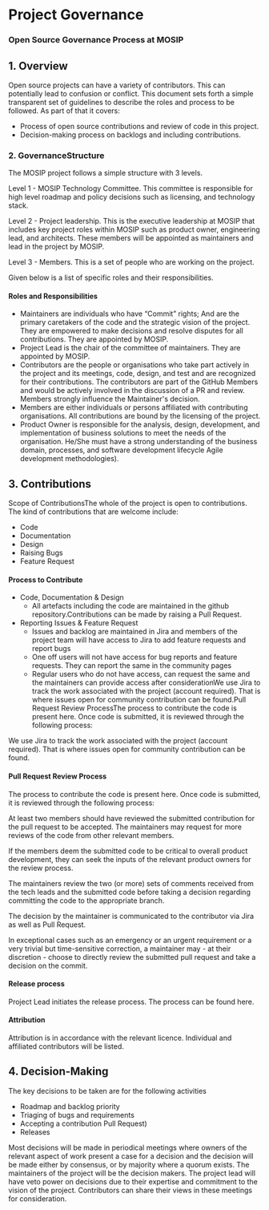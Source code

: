 # Project Governance

### Open Source Governance Process at MOSIP <a href="#open-source-governance-process-at-mosip" id="open-source-governance-process-at-mosip"></a>

## 1. Overview <a href="#id-1.-overview" id="id-1.-overview"></a>

Open source projects can have a variety of contributors. This can potentially lead to confusion or conflict. This document sets forth a simple transparent set of guidelines to describe the roles and process to be followed. As part of that it covers:

* Process of open source contributions and review of code in this project.
* Decision-making process on backlogs and including contributions.

### 2. GovernanceStructure <a href="#id-2.-governancestructure" id="id-2.-governancestructure"></a>

The MOSIP project follows a simple structure with 3 levels.

Level 1 - MOSIP Technology Committee. This committee is responsible for high level roadmap and policy decisions such as licensing, and technology stack.

Level 2 - Project leadership. This is the executive leadership at MOSIP that includes key project roles within MOSIP such as product owner, engineering lead, and architects. These members will be appointed as maintainers and lead in the project by MOSIP.

Level 3 - Members. This is a set of people who are working on the project.&#x20;

Given below is a list of specific roles and their responsibilities.&#x20;

#### Roles and Responsibilities

* Maintainers are individuals who have “Commit” rights; And are the primary caretakers of the code and the strategic vision of the project. They are empowered to make decisions and resolve disputes for all contributions. They are appointed by MOSIP.
* Project Lead is the chair of the committee of maintainers. They are appointed by MOSIP.
* Contributors are the people or organisations who take part actively in the project and its meetings, code, design, and test and are recognized for their contributions. The contributors are part of the GitHub Members and would be actively involved in the discussion of a PR and review. Members strongly influence the Maintainer's decision.
* Members are either individuals or persons affiliated with contributing organisations. All contributions are bound by the licensing of the project.
* Product Owner is responsible for the analysis, design, development, and implementation of business solutions to meet the needs of the organisation. He/She must have a strong understanding of the business domain, processes, and software development lifecycle Agile development methodologies).

## 3. Contributions <a href="#id-3.-contributions" id="id-3.-contributions"></a>

Scope of ContributionsThe whole of the project is open to contributions. The kind of contributions that are welcome include:

* Code
* Documentation
* Design
* Raising Bugs
* Feature Request

#### Process to Contribute

* Code, Documentation & Design&#x20;
  * All artefacts including the code are maintained in the github repository.Contributions can be made by raising a Pull Request.
* Reporting Issues & Feature Request
  * Issues and backlog are maintained in Jira and members of the project team will have access to Jira to add feature requests and report bugs
  * One off users will not have access for bug reports and feature requests. They can report the same in the community pages
  * Regular users who do not have access, can request the same and the maintainers can provide access after considerationWe use Jira to track the work associated with the project (account required). That is where issues open for community contribution can be found.Pull Request Review ProcessThe process to contribute the code is present here. Once code is submitted, it is reviewed through the following process:

We use Jira to track the work associated with the project (account required). That is where issues open for community contribution can be found.

#### Pull Request Review Process

The process to contribute the code is present here. Once code is submitted, it is reviewed through the following process:



At least two members should have reviewed the submitted contribution for the pull request to be accepted. The maintainers may request for more reviews of the code from other relevant members.

If the members deem the submitted code to be critical to overall product development, they can seek the inputs of the relevant product owners for the review process.

The maintainers review the two (or more) sets of comments received from the tech leads and the submitted code before taking a decision regarding committing the code to the appropriate branch.

The decision by the maintainer is communicated to the contributor via Jira as well as Pull Request.

In exceptional cases such as an emergency or an urgent requirement or a very trivial but time-sensitive correction, a maintainer may - at their discretion - choose to directly review the submitted pull request and take a decision on the commit.

#### Release process

Project Lead initiates the release process. The process can be found here.

#### Attribution

Attribution is in accordance with the relevant licence. Individual and affiliated contributors will be listed.

## 4. Decision-Making

The key decisions to be taken are for the following activities

* Roadmap and backlog priority
* Triaging of bugs and requirements
* Accepting a contribution Pull Request)
* Releases

Most decisions will be made in periodical meetings where owners of the relevant aspect of work present a case for a decision and the decision will be made either by consensus, or by majority where a quorum exists. The maintainers of the project will be the decision makers. The project lead will have veto power on decisions due to their expertise and commitment to the vision of the project. Contributors can share their views in these meetings for consideration.















